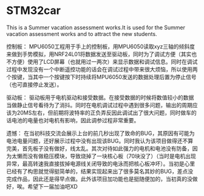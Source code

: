 # STM32car
 This is a Summer vacation assessment works.It is used for the Summer vacation assessment works and to attract the new students.
  
控制板：
  MPU6050工程用于手上的控制板，用MPU6050读取xyz三轴的倾斜度来做到手势模拟，用NRF24L01将数据发送至驱动板，同时为了调试方便（其实也不方便）使用了LCD屏幕（也就用过一两次）来显示数据和调试信息。同时在调试过程中发现没有一个中断遥控功能的话会在调试过程中带来很大烦恼，所以使用两个按键，当其中一个按键按下时持续将MPU6050发送的数据处理后置为停止信号（也可直接停止发送）。
  
驱动板：
  驱动板用于电机驱动和接受数据。在接受数据的时候将数值较小的数据当做静止信号看待为了消抖。同时在电机调试过程中遇到很多问题，输出的周期应该为20MS左右，但前期将波特率的正负弄反因此调试出了很大问题，同时做车的话电池的电量也对电机有影响，因此调参过程非常重要。
  
遗憾：
  在当初科技交流会展示上台的前几秒出现了致命的BUG，其原因有可能为电池电量问题，还好展示过程中没有出现该BUG。同时我认为该项目做得还不算完美，首先板子没有做好，线太乱。其次对待如此强力的电机和电池没有防备，因为太懒而没有做稳压模块，导致烧掉了一块核心板（70块没了）（当时是电机出现异常，最高转速我直接拔掉电源线关闭导致的电泳而把核心板冲坏）。当初是心里已经有了构思就觉得挺简单的，结果实现起来出了很多莫名其妙的BUG，差点没完成作品，因此还是得早点做。此外该项目加功能也是挺随便加的，当初真的没做好，唉。希望下一届加油吧XD
